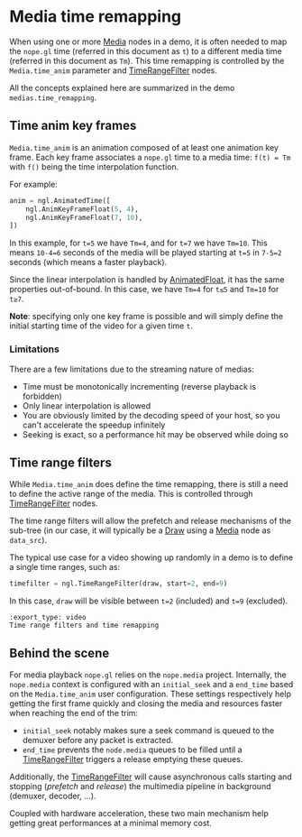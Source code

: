 # Media time remapping

When using one or more [Media] nodes in a demo, it is often needed to map the
`nope.gl` time (referred in this document as `t`) to a different media time
(referred in this document as `Tm`). This time remapping is controlled by the
`Media.time_anim` parameter and [TimeRangeFilter] nodes.

All the concepts explained here are summarized in the demo
`medias.time_remapping`.

## Time anim key frames

`Media.time_anim` is an animation composed of at least one animation key frame.
Each key frame associates a `nope.gl` time to a media time: `f(t) = Tm` with
`f()` being the time interpolation function.

For example:

```python
anim = ngl.AnimatedTime([
    ngl.AnimKeyFrameFloat(5, 4),
    ngl.AnimKeyFrameFloat(7, 10),
])
```

In this example, for `t=5` we have `Tm=4`, and for `t=7` we have `Tm=10`. This
means `10-4=6` seconds of the media will be played starting at `t=5` in `7-5=2`
seconds (which means a faster playback).

Since the linear interpolation is handled by [AnimatedFloat], it has the same
properties out-of-bound. In this case, we have `Tm=4` for `t≤5` and `Tm=10` for
`t≥7`.

**Note**: specifying only one key frame is possible and will simply define the
initial starting time of the video for a given time `t`.


### Limitations

There are a few limitations due to the streaming nature of medias:

- Time must be monotonically incrementing (reverse playback is forbidden)
- Only linear interpolation is allowed
- You are obviously limited by the decoding speed of your host, so you can't
  accelerate the speedup infinitely
- Seeking is exact, so a performance hit may be observed while doing so


## Time range filters

While `Media.time_anim` does define the time remapping, there is still a need
to define the active range of the media. This is controlled through
[TimeRangeFilter] nodes.

The time range filters will allow the prefetch and release mechanisms of the
sub-tree (in our case, it will typically be a [Draw] using a [Media] node as
`data_src`).

The typical use case for a video showing up randomly in a demo is to define a
single time ranges, such as:

```python
timefilter = ngl.TimeRangeFilter(draw, start=2, end=9)
```

In this case, `draw` will be visible between `t=2` (included) and `t=9`
(excluded).


```{nope} timeranges.media_time_remapping
:export_type: video
Time range filters and time remapping
```

## Behind the scene

For media playback `nope.gl` relies on the `nope.media` project. Internally, the
`nope.media` context is configured with an `initial_seek` and a `end_time`
based on the `Media.time_anim` user configuration. These settings respectively
help getting the first frame quickly and closing the media and resources faster
when reaching the end of the trim:

- `initial_seek` notably makes sure a seek command is queued to the demuxer
  before any packet is extracted.
- `end_time` prevents the `node.media` queues to be filled until a
  [TimeRangeFilter] triggers a release emptying these queues.

Additionally, the [TimeRangeFilter] will cause asynchronous calls starting and
stopping (*prefetch* and *release*) the multimedia pipeline in background
(demuxer, decoder, ...).

Coupled with hardware acceleration, these two main mechanism help getting great
performances at a minimal memory cost.


[Draw]: /usr/ref/libnopegl.md#draw
[Media]: /usr/ref/libnopegl.md#media
[TimeRangeFilter]: /usr/ref/libnopegl.md#timerangefilter
[AnimatedFloat]: /usr/ref/libnopegl.md#animatedfloat
